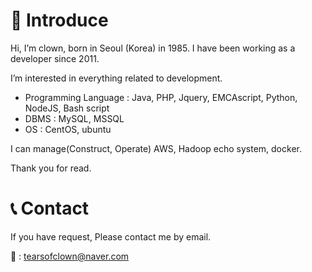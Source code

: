 # 👋 Introduce

Hi, I’m clown, born in Seoul (Korea) in 1985.
I have been working as a developer since 2011.

I’m interested in everything related to development.

- Programming Language : Java, PHP, Jquery, EMCAscript, Python, NodeJS, Bash script
- DBMS : MySQL, MSSQL
- OS : CentOS, ubuntu

I can manage(Construct, Operate) AWS, Hadoop echo system, docker.

Thank you for read.

# 📞 Contact
If you have request, Please contact me by email.

📧 : tearsofclown@naver.com
